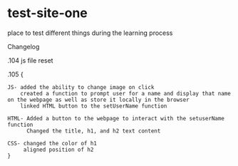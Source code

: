 # test-site-one
place to test different things during the learning process

Changelog

.104 js file reset

.105 
    {
        
    JS- added the ability to change image on click
        created a function to prompt user for a name and display that name on the webpage as well as store it locally in the browser
        linked HTML button to the setUserName function

    HTML- Added a button to the webpage to interact with the setuserName function
          Changed the title, h1, and h2 text content

    CSS- changed the color of h1
         aligned position of h2
    }